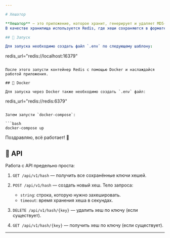 ```yaml
---

# Хешатор

**Хешатор** — это приложение, которое хранит, генерирует и удаляет MD5-хеши для строк. Изначальная задумка заключается в хранении хешей для ссылок из другого моего приложения.
В качестве хранилища используется Redis, где хеши сохраняются в формате `строка: md5_хеш`.

## 🚀 Запуск

Для запуска необходимо создать файл `.env` по следующему шаблону:

```
redis_url="redis://localhost:16379"
```

После этого запусти контейнер Redis с помощью Docker и наслаждайся работой приложения.

## 🐳 Docker

Для запуска через Docker также необходимо создать `.env` файл:

```
redis_url="redis://redis:6379"
```

Затем запусти `docker-compose`:

```bash
docker-compose up
```

Поздравляю, всё работает! 🎉

## 📡 API

Работа с API предельно проста:

1. `GET /api/v1/hash` — получить все сохранённые ключи хешей.
2. `POST /api/v1/hash` — создать новый хеш. Тело запроса:

   * `string`: строка, которую нужно захешировать.
   * `timeout`: время хранения хеша в секундах.
3. `DELETE /api/v1/hash/{key}` — удалить хеш по ключу (если существует).
4. `GET /api/v1/hash/{key}` — получить хеш по ключу (если существует).

---
```

